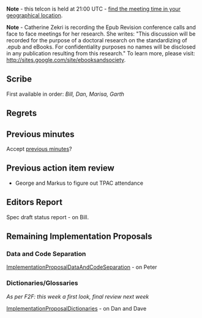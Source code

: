 **Note** - this telcon is held at 21:00 UTC - [find the meeting time in your geographical location](http://www.timeanddate.com/worldclock/fixedtime.html?month=10&day=27&year=2010&hour=29&min=0&sec=0&p1=0).

**Note** - Catherine Zekri is recording the Epub Revision conference calls and face to face meetings for her research. She writes: "This discussion will be recorded for the purpose of a doctoral research on the standardizing of .epub and eBooks. For confidentiality purposes no names will be disclosed in any publication resulting from this research." To learn more, please visit: http://sites.google.com/site/ebooksandsociety.




## Scribe ##
First available in order: _Bill, Dan, Marisa, Garth_

## Regrets ##



## Previous minutes ##
Accept [previous minutes](Telcon101310Minutes.md)?


## Previous action item review ##
  * George and Markus to figure out TPAC attendance

## Editors Report ##
Spec draft status report - on Bill.

## Remaining Implementation Proposals ##

### Data and Code Separation ###
[ImplementationProposalDataAndCodeSeparation](ImplementationProposalDataAndCodeSeparation.md) - on Peter

### Dictionaries/Glossaries ###
_As per F2F: this week a first look, final review next week_

[ImplementationProposalDictionaries](ImplementationProposalDictionaries.md) - on Dan and Dave